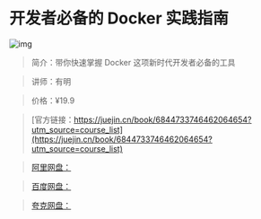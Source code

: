 # 开发者必备的 Docker 实践指南

![img](../../assets/1670b3a58a44689a~tplv-t2oaga2asx-no-mark:280:280:200:280.png)

> 简介：带你快速掌握 Docker 这项新时代开发者必备的工具

> 讲师：有明

> 价格：¥19.9

> [官方链接：https://juejin.cn/book/6844733746462064654?utm_source=course_list](https://juejin.cn/book/6844733746462064654?utm_source=course_list)

> [阿里网盘：]()

> [百度网盘：]()

> [夸克网盘：]()
